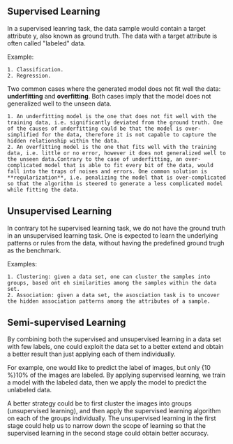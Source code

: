 ## Supervised Learning

In a supervised leanring task, the data sample would contain a target attribute y, also known as ground truth. The data with a target attribute is often called "labeled" data. 

Example:
    
    1. Classification. 
    2. Regression. 

Two common cases where the generated model does not fit well the data: **underfitting** and **overfitting**. Both cases imply that the model does not generalized well to the unseen data. 

    1. An underfitting model is the one that does not fit well with the training data, i.e. significantly deviated from the ground truth. One of the causes of underfitting could be that the model is over-simplified for the data, therefore it is not capable to capture the hidden relationship within the data. 
    2. An overfitting model is the one that fits well with the training data, i.e. little or no error, however it does not generalized well to the unseen data.Contrary to the case of underfitting, an over-complicated model that is able to fit every bit of the data, would fall into the traps of noises and errors. One common solution is **regularization**, i.e. penalizing the model that is over-complicated so that the algorithm is steered to generate a less complicated model while fitting the data.



## Unsupervised Learning

In contrary tot he supervised learning task, we do not have the ground truth in an unsupervised learning task. One is expected to learn the underlying patterns or rules from the data, without having the predefined ground trugh as the benchmark. 

Examples:
    
    1. Clustering: given a data set, one can cluster the samples into groups, based ont eh similarities among the samples within the data set. 
    2. Association: given a data set, the asosciation task is to uncover the hidden association patterns among the attributes of a sample. 

## Semi-supervised Learning

By combining both the supervised and unsupervised learning in a data set with few labels, one could exploit the data set to a better extend and obtain a better result than just applying each of them individually.

For example, one would like to predict the label of images, but only {10 \%}10% of the images are labeled. By applying supervised learning, we train a model with the labeled data, then we apply the model to predict the unlabeled data. 

A better strategy could be to first cluster the images into groups (unsupervised learning), and then apply the supervised learning algorithm on each of the groups individually. The unsupervised learning in the first stage could help us to narrow down the scope of learning so that the supervised learning in the second stage could obtain better accuracy.


